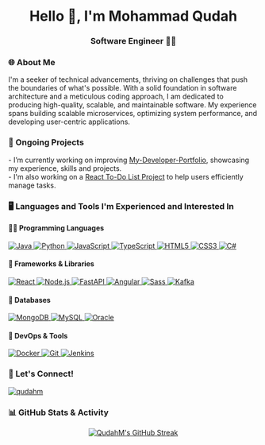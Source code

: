 <h1 align="center">Hello 👋, I'm Mohammad Qudah</h1>
<h3 align="center">Software Engineer 👨‍💻</h3>

<h3>🌐 About Me</h3>
I'm a seeker of technical advancements, thriving on challenges that push the boundaries of what's possible. With a solid foundation in software architecture and a meticulous coding approach, I am dedicated to producing high-quality, scalable, and maintainable software. My experience spans building scalable microservices, optimizing system performance, and developing user-centric applications.</p>

<h3>🔭 Ongoing Projects</h3>
- I’m currently working on improving <a href="https://github.com/QudahM/My-Developer-Portfolio">My-Developer-Portfolio</a>, showcasing my experience, skills and projects.<br>
- I'm also working on a <a href="https://github.com/QudahM/To-Do-List">React To-Do List Project</a> to help users efficiently manage tasks.

<h3 align="left">🖥️ Languages and Tools I'm Experienced and Interested In</h3>

<h4><b>👨‍💻 Programming Languages</b></h4>
<p align="left">
  <a href="https://www.java.com" target="_blank" title="Java">
    <img src="https://img.shields.io/badge/Java-ED8B00?style=for-the-badge&logo=java&logoColor=white" alt="Java" />
  </a>
  <a href="https://www.python.org" target="_blank" title="Python">
    <img src="https://img.shields.io/badge/Python-3776AB?style=for-the-badge&logo=python&logoColor=white" alt="Python" />
  </a>
  <a href="https://developer.mozilla.org/en-US/docs/Web/JavaScript" target="_blank" title="JavaScript">
    <img src="https://img.shields.io/badge/JavaScript-F7DF1E?style=for-the-badge&logo=javascript&logoColor=black" alt="JavaScript" />
  </a>
  <a href="https://www.typescriptlang.org/" target="_blank" title="TypeScript">
    <img src="https://img.shields.io/badge/TypeScript-007ACC?style=for-the-badge&logo=typescript&logoColor=white" alt="TypeScript" />
  </a>
  <a href="https://www.w3.org/html/" target="_blank" title="HTML5">
    <img src="https://img.shields.io/badge/HTML5-E34F26?style=for-the-badge&logo=html5&logoColor=white" alt="HTML5" />
  </a>
  <a href="https://www.w3schools.com/css/" target="_blank" title="CSS3">
    <img src="https://img.shields.io/badge/CSS3-1572B6?style=for-the-badge&logo=css3&logoColor=white" alt="CSS3" />
  </a>
  <a href="https://www.w3schools.com/cs/" target="_blank" title="C#">
    <img src="https://img.shields.io/badge/C%23-239120?style=for-the-badge&logo=c-sharp&logoColor=white" alt="C#" />
  </a>
</p>

<h4><b>🔧 Frameworks & Libraries</b></h4>
<p align="left">
  <a href="https://reactjs.org/" target="_blank" title="React">
    <img src="https://img.shields.io/badge/React-20232A?style=for-the-badge&logo=react&logoColor=61DAFB" alt="React" />
  </a>
  <a href="https://nodejs.org" target="_blank" title="Node.js">
    <img src="https://img.shields.io/badge/Node.js-339933?style=for-the-badge&logo=node.js&logoColor=white" alt="Node.js" />
  </a>
  <a href="https://fastapi.tiangolo.com/" target="_blank" title="FastAPI">
    <img src="https://img.shields.io/badge/FastAPI-009688?style=for-the-badge&logo=fastapi&logoColor=white" alt="FastAPI" />
  </a>
  <a href="https://angular.io/" target="_blank" title="Angular">
    <img src="https://img.shields.io/badge/Angular-DD0031?style=for-the-badge&logo=angular&logoColor=white" alt="Angular" />
  </a>
  <a href="https://sass-lang.com/" target="_blank" title="Sass">
    <img src="https://img.shields.io/badge/Sass-CC6699?style=for-the-badge&logo=sass&logoColor=white" alt="Sass" />
  </a>
  <a href="https://kafka.apache.org/" target="_blank" title="Kafka">
    <img src="https://img.shields.io/badge/Apache%20Kafka-231F20?style=for-the-badge&logo=apache-kafka&logoColor=white" alt="Kafka" />
  </a>
</p>

<h4><b>💾 Databases</b></h4>
<p align="left">
  <a href="https://www.mongodb.com/" target="_blank" title="MongoDB">
    <img src="https://img.shields.io/badge/MongoDB-47A248?style=for-the-badge&logo=mongodb&logoColor=white" alt="MongoDB" />
  </a>
  <a href="https://www.mysql.com/" target="_blank" title="MySQL">
    <img src="https://img.shields.io/badge/MySQL-4479A1?style=for-the-badge&logo=mysql&logoColor=white" alt="MySQL" />
  </a>
  <a href="https://www.oracle.com/" target="_blank" title="Oracle">
    <img src="https://img.shields.io/badge/Oracle-F80000?style=for-the-badge&logo=oracle&logoColor=white" alt="Oracle" />
  </a>
</p>

<h4><b>🚀 DevOps & Tools</b></h4>
<p align="left">
  <a href="https://www.docker.com/" target="_blank" title="Docker">
    <img src="https://img.shields.io/badge/Docker-2496ED?style=for-the-badge&logo=docker&logoColor=white" alt="Docker" />
  </a>
  <a href="https://git-scm.com/" target="_blank" title="Git">
    <img src="https://img.shields.io/badge/Git-F05032?style=for-the-badge&logo=git&logoColor=white" alt="Git" />
  </a>
  <a href="https://www.jenkins.io/" target="_blank" title="Jenkins">
    <img src="https://img.shields.io/badge/Jenkins-D24939?style=for-the-badge&logo=jenkins&logoColor=white" alt="Jenkins" />
  </a>
</p>

<h3>🤝 Let's Connect!</h3>
<a href="https://linkedin.com/in/qudahm" target="blank">
  <img src="https://img.shields.io/badge/linkedin-0077B5?style=for-the-badge&logo=linkedin&logoColor=white" alt="qudahm" />
</a>

<h3>📊 GitHub Stats & Activity</h3>

<p align="center">
  <a href="https://github.com/QudahM">
    <img src="https://github-readme-streak-stats.herokuapp.com/?user=QudahM&theme=dark&hide_border=true" alt="QudahM's GitHub Streak" />
  </a>
</p>
